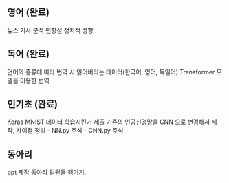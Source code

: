 ## 영어 (완료)
뉴스 기사 분석 편향성
정치적 성향

## 독어 (완료)
언어의 종류에 따라 번역 시 잃어버리는 데이터(한국어, 영어, 독일어)
Transformer 모델을 이용한 번역

## 인기초 (완료)
Keras MNIST 데이터 학습시킨거 제출
기존의 인공신경망을 CNN 으로 변경해서 제작, 차이점 정리
    - NN.py 주석
    - CNN.py 주석

## 동아리
ppt 제작
동아리 팀원들 챙기기. 

